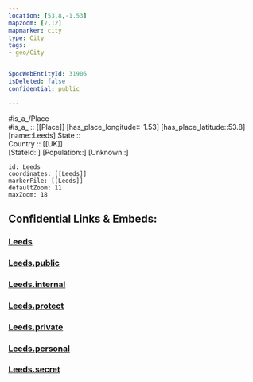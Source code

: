 ```yaml
---
location: [53.8,-1.53] 
mapzoom: [7,12] 
mapmarker: city 
type: City
tags:
- geo/City


SpocWebEntityId: 31906
isDeleted: false
confidential: public

---
```

#is_a_/Place  
#is_a_ :: [[Place]] 
[has_place_longitude::-1.53] 
[has_place_latitude::53.8] 
[name::Leeds] 
State ::  
Country :: [[UK]]  
[StateId::] 
[Population::] 
[Unknown::] 


```leaflet
id: Leeds
coordinates: [[Leeds]] 
markerFile: [[Leeds]] 
defaultZoom: 11 
maxZoom: 18
```


## Confidential Links & Embeds: 

### [Leeds](/_Standards/Earth/Continent/Europe/Europe~North/UK/England/Regions~England/Yorkshire_and_the_Humber/Yorkshire~West/Leeds,County/cities~Leeds/Leeds.md) 

### [Leeds.public](/_public/Earth/Continent/Europe/Europe~North/UK/England/Regions~England/Yorkshire_and_the_Humber/Yorkshire~West/Leeds,County/cities~Leeds/Leeds.public.md) 

### [Leeds.internal](/_internal/Earth/Continent/Europe/Europe~North/UK/England/Regions~England/Yorkshire_and_the_Humber/Yorkshire~West/Leeds,County/cities~Leeds/Leeds.internal.md) 

### [Leeds.protect](/_protect/Earth/Continent/Europe/Europe~North/UK/England/Regions~England/Yorkshire_and_the_Humber/Yorkshire~West/Leeds,County/cities~Leeds/Leeds.protect.md) 

### [Leeds.private](/_private/Earth/Continent/Europe/Europe~North/UK/England/Regions~England/Yorkshire_and_the_Humber/Yorkshire~West/Leeds,County/cities~Leeds/Leeds.private.md) 

### [Leeds.personal](/_personal/Earth/Continent/Europe/Europe~North/UK/England/Regions~England/Yorkshire_and_the_Humber/Yorkshire~West/Leeds,County/cities~Leeds/Leeds.personal.md) 

### [Leeds.secret](/_secret/Earth/Continent/Europe/Europe~North/UK/England/Regions~England/Yorkshire_and_the_Humber/Yorkshire~West/Leeds,County/cities~Leeds/Leeds.secret.md)


